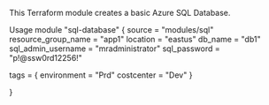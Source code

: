 
This Terraform module creates a basic Azure SQL Database.

Usage
module "sql-database" {
  source              = "modules/sql"
  resource_group_name = "app1"
  location            = "eastus"
  db_name             = "db1"
  sql_admin_username  = "mradministrator"
  sql_password        = "p!@ssw0rd12256!"

  tags             = {
                        environment = "Prd"
                        costcenter  = "Dev"
                      }
  
}
